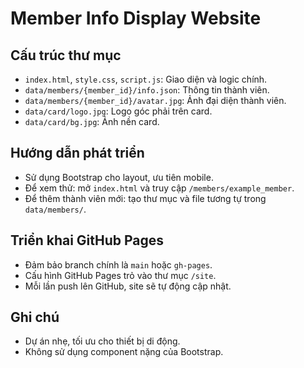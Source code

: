 # Member Info Display Website

## Cấu trúc thư mục

- `index.html`, `style.css`, `script.js`: Giao diện và logic chính.
- `data/members/{member_id}/info.json`: Thông tin thành viên.
- `data/members/{member_id}/avatar.jpg`: Ảnh đại diện thành viên.
- `data/card/logo.jpg`: Logo góc phải trên card.
- `data/card/bg.jpg`: Ảnh nền card.

## Hướng dẫn phát triển

- Sử dụng Bootstrap cho layout, ưu tiên mobile.
- Để xem thử: mở `index.html` và truy cập `/members/example_member`.
- Để thêm thành viên mới: tạo thư mục và file tương tự trong `data/members/`.

## Triển khai GitHub Pages

- Đảm bảo branch chính là `main` hoặc `gh-pages`.
- Cấu hình GitHub Pages trỏ vào thư mục `/site`.
- Mỗi lần push lên GitHub, site sẽ tự động cập nhật.

## Ghi chú
- Dự án nhẹ, tối ưu cho thiết bị di động.
- Không sử dụng component nặng của Bootstrap.